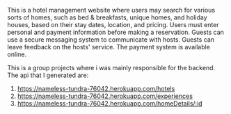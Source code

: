 This is a hotel management website where users may search for various sorts of homes, such as bed & breakfasts, unique homes, and holiday houses, based on their stay dates, location, and pricing. Users must enter personal and payment information before making a reservation. Guests can use a secure messaging system to communicate with hosts. Guests can leave feedback on the hosts' service. The payment system is available online.

This is a group projects where i was mainly responsible for the backend. The api that I generated are:

1. https://nameless-tundra-76042.herokuapp.com/hotels
2. https://nameless-tundra-76042.herokuapp.com/experiences
3. https://nameless-tundra-76042.herokuapp.com/homeDetails/:id
